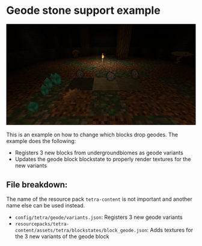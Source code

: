 # Geode stone support example
![](../geode-demo.png)

This is an example on how to change which blocks drop geodes. The example does the following:
 * Registers 3 new blocks from undergroundbiomes as geode variants
 * Updates the geode block blockstate to properly render textures for the new variants

## File breakdown:
The name of the resource pack `tetra-content` is not important and another name else can be used instead.
* `config/tetra/geode/variants.json`: Registers 3 new geode variants
* `resourcepacks/tetra-content/assets/tetra/blockstates/block_geode.json`: Adds textures for the 3 new variants of the geode block
